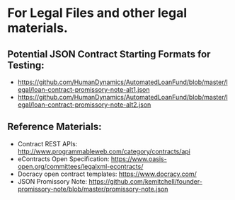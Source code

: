 # For Legal Files and other legal materials.

## Potential JSON Contract Starting Formats for Testing:

* https://github.com/HumanDynamics/AutomatedLoanFund/blob/master/legal/loan-contract-promissory-note-alt1.json
* https://github.com/HumanDynamics/AutomatedLoanFund/blob/master/legal/loan-contract-promissory-note-alt2.json

## Reference Materials:

* Contract REST APIs: http://www.programmableweb.com/category/contracts/api
* eContracts Open Specification: https://www.oasis-open.org/committees/legalxml-econtracts/
* Docracy open contract templates: https://www.docracy.com/
* JSON Promissory Note: https://github.com/kemitchell/founder-promissory-note/blob/master/promissory-note.json
